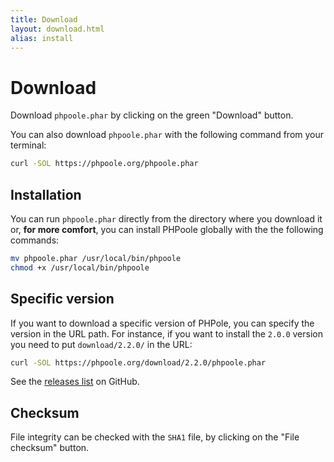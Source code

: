 ```yaml
---
title: Download
layout: download.html
alias: install
---
```


# Download

Download `phpoole.phar` by clicking on the green "Download" button.

You can also download `phpoole.phar` with the following command from your terminal:

```bash
curl -SOL https://phpoole.org/phpoole.phar
```

## Installation

You can run `phpoole.phar` directly from the directory where you download it or, **for more comfort**, you can install PHPoole globally with the the following commands:

```bash
mv phpoole.phar /usr/local/bin/phpoole
chmod +x /usr/local/bin/phpoole
```

## Specific version

If you want to download a specific version of PHPole, you can specify the version in the URL path.
For instance, if you want to install the `2.0.0` version you need to put `download/2.2.0/` in the URL:

```bash
curl -SOL https://phpoole.org/download/2.2.0/phpoole.phar
```

See the [releases list](https://github.com/PHPoole/PHPoole/releases) on GitHub.

## Checksum

File integrity can be checked with the `SHA1` file, by clicking on the "File checksum" button.
